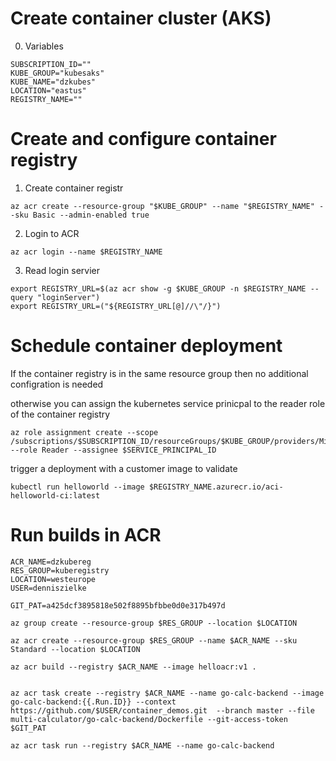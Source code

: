 # Create container cluster (AKS)

0. Variables
```
SUBSCRIPTION_ID=""
KUBE_GROUP="kubesaks"
KUBE_NAME="dzkubes"
LOCATION="eastus"
REGISTRY_NAME=""
```

# Create and configure container registry

1. Create container registr
```
az acr create --resource-group "$KUBE_GROUP" --name "$REGISTRY_NAME" --sku Basic --admin-enabled true
```

2. Login to ACR
```
az acr login --name $REGISTRY_NAME
```

3. Read login servier
```
export REGISTRY_URL=$(az acr show -g $KUBE_GROUP -n $REGISTRY_NAME --query "loginServer")
export REGISTRY_URL=("${REGISTRY_URL[@]//\"/}")
```

# Schedule container deployment

If the container registry is in the same resource group then no additional configration is needed

otherwise you can assign the kubernetes service prinicpal to the reader role of the container registry
```
az role assignment create --scope /subscriptions/$SUBSCRIPTION_ID/resourceGroups/$KUBE_GROUP/providers/Microsoft.ContainerRegistry/registries/$REGISTRY_NAME --role Reader --assignee $SERVICE_PRINCIPAL_ID
```

trigger a deployment with a customer image to validate

```
kubectl run helloworld --image $REGISTRY_NAME.azurecr.io/aci-helloworld-ci:latest
```

# Run builds in ACR

```
ACR_NAME=dzkubereg
RES_GROUP=kuberegistry
LOCATION=westeurope
USER=denniszielke

GIT_PAT=a425dcf3895818e502f8895bfbbe0d0e317b497d

az group create --resource-group $RES_GROUP --location $LOCATION

az acr create --resource-group $RES_GROUP --name $ACR_NAME --sku Standard --location $LOCATION

az acr build --registry $ACR_NAME --image helloacr:v1 .


az acr task create --registry $ACR_NAME --name go-calc-backend --image go-calc-backend:{{.Run.ID}} --context https://github.com/$USER/container_demos.git  --branch master --file multi-calculator/go-calc-backend/Dockerfile --git-access-token $GIT_PAT

az acr task run --registry $ACR_NAME --name go-calc-backend

```

